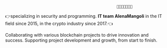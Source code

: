                                                       👋👋👋👋👋👋👋

👉specializing in security and programming. **IT team AlenaMangoli**
in the IT field since 2015, in the crypto industry since 2017.👈


Collaborating with various blockchain projects to drive innovation and success.
Supporting project development and growth, from start to finish.


